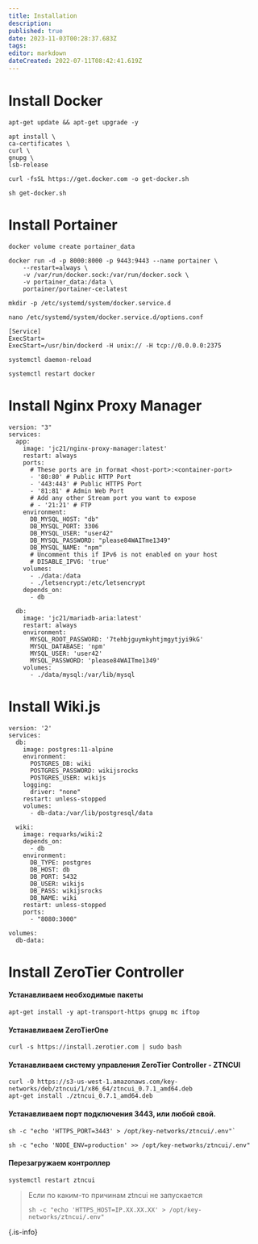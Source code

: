 ```yaml
---
title: Installation
description: 
published: true
date: 2023-11-03T00:28:37.683Z
tags: 
editor: markdown
dateCreated: 2022-07-11T08:42:41.619Z
---
```


# Install Docker
`apt-get update && apt-get upgrade -y`

```
apt install \
ca-certificates \
curl \
gnupg \
lsb-release
```

`curl -fsSL https://get.docker.com -o get-docker.sh`

`sh get-docker.sh`

# Install Portainer
`docker volume create portainer_data`
```
docker run -d -p 8000:8000 -p 9443:9443 --name portainer \
    --restart=always \
    -v /var/run/docker.sock:/var/run/docker.sock \
    -v portainer_data:/data \
    portainer/portainer-ce:latest
```
`mkdir -p /etc/systemd/system/docker.service.d`

`nano /etc/systemd/system/docker.service.d/options.conf`


```
[Service]
ExecStart=
ExecStart=/usr/bin/dockerd -H unix:// -H tcp://0.0.0.0:2375
```


`systemctl daemon-reload`

`systemctl restart docker`


# Install Nginx Proxy Manager

```
version: "3"
services:
  app:
    image: 'jc21/nginx-proxy-manager:latest'
    restart: always
    ports:
      # These ports are in format <host-port>:<container-port>
      - '80:80' # Public HTTP Port
      - '443:443' # Public HTTPS Port
      - '81:81' # Admin Web Port
      # Add any other Stream port you want to expose
      # - '21:21' # FTP
    environment:
      DB_MYSQL_HOST: "db"
      DB_MYSQL_PORT: 3306
      DB_MYSQL_USER: "user42"
      DB_MYSQL_PASSWORD: "please84WAITme1349"
      DB_MYSQL_NAME: "npm"
      # Uncomment this if IPv6 is not enabled on your host
      # DISABLE_IPV6: 'true'
    volumes:
      - ./data:/data
      - ./letsencrypt:/etc/letsencrypt
    depends_on:
      - db

  db:
    image: 'jc21/mariadb-aria:latest'
    restart: always
    environment:
      MYSQL_ROOT_PASSWORD: '7tehbjguymkyhtjmgytjyi9kG'
      MYSQL_DATABASE: 'npm'
      MYSQL_USER: 'user42'
      MYSQL_PASSWORD: 'please84WAITme1349'
    volumes:
      - ./data/mysql:/var/lib/mysql
```

# Install Wiki.js
```
version: '2'
services:
  db:
    image: postgres:11-alpine
    environment:
      POSTGRES_DB: wiki
      POSTGRES_PASSWORD: wikijsrocks
      POSTGRES_USER: wikijs
    logging:
      driver: "none"
    restart: unless-stopped
    volumes:
      - db-data:/var/lib/postgresql/data

  wiki:
    image: requarks/wiki:2
    depends_on:
      - db
    environment:
      DB_TYPE: postgres
      DB_HOST: db
      DB_PORT: 5432
      DB_USER: wikijs
      DB_PASS: wikijsrocks
      DB_NAME: wiki
    restart: unless-stopped
    ports:
      - "8080:3000"

volumes:
  db-data:
  ```
  
# Install ZeroTier Controller
#### Устанавливаем необходимые пакеты
```
apt-get install -y apt-transport-https gnupg mc iftop
```
#### Устанавливаем ZeroTierOne
```
curl -s https://install.zerotier.com | sudo bash
```
#### Устанавливаем систему управления ZeroTier Controller - ZTNCUI
```
curl -O https://s3-us-west-1.amazonaws.com/key-networks/deb/ztncui/1/x86_64/ztncui_0.7.1_amd64.deb
apt-get install ./ztncui_0.7.1_amd64.deb
```
#### Устанавливаем порт подключения 3443, или любой свой.
```
sh -c "echo 'HTTPS_PORT=3443' > /opt/key-networks/ztncui/.env"`
```
```
sh -c "echo 'NODE_ENV=production' >> /opt/key-networks/ztncui/.env"
```
#### Перезагружаем контроллер
```
systemctl restart ztncui
```

> Если по каким-то причинам ztncui не запускается
> ```
> sh -c "echo 'HTTPS_HOST=IP.XX.XX.XX' > /opt/key-networks/ztncui/.env"
> ```
>  
{.is-info}
